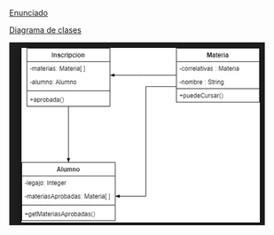 [Enunciado](https://drive.google.com/file/d/15TJFBvtlLT5qROTZQa4wdokty5pweKgi/view)

[Diagrama de clases](https://drive.google.com/file/d/13J461JYnFnI95z0Pt0NdpW1UXK_Za2z3/view?usp=sharing)



![alt text](image.png)